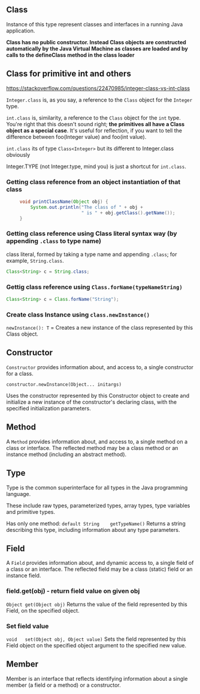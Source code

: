 

## Class 

Instance of this type represent classes and interfaces in a running Java application.

**Class has no public constructor. Instead Class objects are constructed automatically by the Java Virtual Machine as classes are loaded and by calls to the defineClass method in the class loader**

## Class for primitive int and others

https://stackoverflow.com/questions/22470985/integer-class-vs-int-class

`Integer.class` is, as you say, a reference to the `Class` object for the `Integer` type.

`int.class` is, similarity, a reference to the `Class` object for the `int` type. You're right that this doesn't sound right; **the primitives all have a Class object as a special case**. It's useful for reflection, if you want to tell the difference between foo(Integer value) and foo(int value).

`int.class` its of type `Class<Integer>` but its different to Integer.class obviously

Integer.TYPE (not Integer.type, mind you) is just a shortcut for `int.class`.


### Getting class reference from an object instantiation of that class

```java
     void printClassName(Object obj) {
         System.out.println("The class of " + obj +
                            " is " + obj.getClass().getName());
     }
```

### Getting class reference using Class literal syntax way (by appending `.class` to type name)

class literal, formed by taking a type name and appending `.class`; for example, `String.class`.

```java
Class<String> c = String.class;
```


### Gettig class reference using `Class.forName(typeNameString)`

```java
Class<String> c = Class.forName("String");
```


### Create class Instance using `class.newInstance()`

`newInstance(): T` = Creates a new instance of the class represented by this Class object.

## Constructor

`Constructor` provides information about, and access to, a single constructor for a class.

`constructor.newInstance(Object... initargs)`

Uses the constructor represented by this Constructor object to create and initialize a new instance of the constructor's declaring class, with the specified initialization parameters.



## Method

A `Method` provides information about, and access to, a single method on a class or interface. The reflected method may be a class method or an instance method (including an abstract method).

## Type

Type is the common superinterface for all types in the Java programming language. 

These include raw types, parameterized types, array types, type variables and primitive types.

Has only one method: `default String	getTypeName()`
Returns a string describing this type, including information about any type parameters.

## Field

A `Field` provides information about, and dynamic access to, a single field of a class or an interface. The reflected field may be a class (static) field or an instance field.

### field.get(obj) - return field value on given obj

`Object	get(Object obj)`
Returns the value of the field represented by this Field, on the specified object.

### Set field value

`void	set(Object obj, Object value)`
Sets the field represented by this Field object on the specified object argument to the specified new value.

## Member

Member is an interface that reflects identifying information about a single member (a field or a method) or a constructor.

